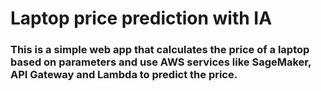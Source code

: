 # Laptop price prediction with IA

### This is a simple web app that calculates the price of a laptop based on parameters and use AWS services like SageMaker, API Gateway and Lambda to predict the price.


